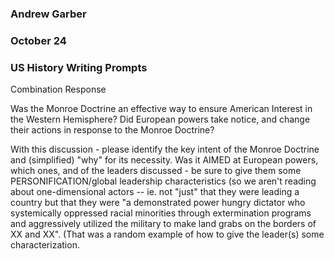 ### Andrew Garber
### October 24
### US History Writing Prompts

Combination Response

Was the Monroe Doctrine an effective way to ensure American Interest in the Western Hemisphere?
Did European powers take notice, and change their actions in response to the Monroe Doctrine?

With this discussion - please identify the key intent of the Monroe Doctrine and (simplified) "why" for its necessity.  Was it AIMED at European powers, which ones, and of the leaders discussed - be sure to give them some PERSONIFICATION/global leadership characteristics (so we aren't reading about one-dimensional actors -- ie. not "just" that they were leading a country but that they were "a demonstrated power hungry dictator who systemically oppressed racial minorities through extermination programs and aggressively utilized the military to make land grabs on the borders of XX and XX".  (That was a random example of how to give the leader(s) some characterization. 
 